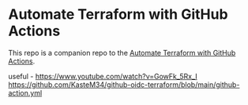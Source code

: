 # Automate Terraform with GitHub Actions


This repo is a companion repo to the [Automate Terraform with GitHub Actions](https://learn.hashicorp.com/tutorials/terraform/github-actions?in=terraform/automation).



useful - https://www.youtube.com/watch?v=GowFk_5Rx_I
https://github.com/KasteM34/github-oidc-terraform/blob/main/github-action.yml